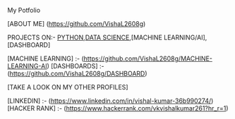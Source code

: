 My Potfolio

[ABOUT ME] (https://github.com/VishaL2608g)


PROJECTS ON:- [PYTHON],[DATA SCIENCE],[MACHINE LEARNING/AI],[DASHBOARD]

[PYTHON]:- (https://github.com/VishaL2608g/PYTHON)
[DATA SCIENCE]:- (https://github.com/VishaL2608g/Data_Analysis)
[MACHINE LEARNING] :- (https://github.com/VishaL2608g/MACHINE-LEARNING-AI)
[DASHBOARDS] :- (https://github.com/VishaL2608g/DASHBOARD)


[TAKE A LOOK ON MY OTHER PROFILES]

[LINKEDIN] :- (https://www.linkedin.com/in/vishal-kumar-36b990274/)
[HACKER RANK] :- (https://www.hackerrank.com/vkvishalkumar261?hr_r=1)
